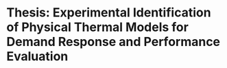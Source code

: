 # Thesis: Experimental Identification of Physical Thermal Models for Demand Response and Performance Evaluation 
